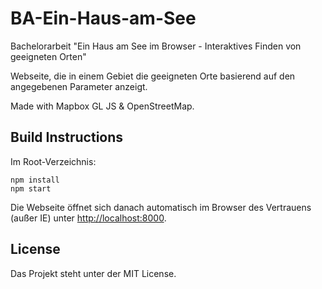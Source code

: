 # BA-Ein-Haus-am-See

Bachelorarbeit "Ein Haus am See im Browser - Interaktives Finden von geeigneten Orten"

Webseite, die in einem Gebiet die geeigneten Orte basierend auf den angegebenen Parameter anzeigt.

Made with Mapbox GL JS & OpenStreetMap.

## Build Instructions

Im Root-Verzeichnis:

```
npm install
npm start
```

Die Webseite öffnet sich danach automatisch im Browser des Vertrauens (außer IE) unter <http://localhost:8000>.

## License

Das Projekt steht unter der MIT License.

